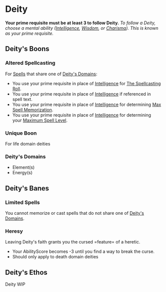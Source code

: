 # Deity
**Your prime requisite must be at least 3 to follow Deity.**
*To follow a Deity, choose a mental ability ([Intelligence](../../../Player%20Characters/Chosen%20Statistics/Intelligence.md), [Wisdom](../../../Player%20Characters/Chosen%20Statistics/Wisdom.md), or [Charisma](../../../Player%20Characters/Chosen%20Statistics/Charisma.md)). This is known as your prime requisite.*
## Deity's Boons
### Altered Spellcasting
For [Spells](../../Spells.md) that share one of [Deity's Domains](Deity%20Template.md#Deity's%20Domains):
- You use your prime requisite in place of [Intelligence](../../../../Player%20Characters/Chosen%20Statistics/Intelligence.md) for [The Spellcasting Roll](../../Spellcasting.md#The%20Spellcasting%20Roll).
- You use your prime requisite in place of [Intelligence](../../../../Player%20Characters/Chosen%20Statistics/Intelligence.md) if referenced in spell text.
- You use your prime requisite in place of [Intelligence](../../../../Player%20Characters/Chosen%20Statistics/Intelligence.md) for determining [Max Spell Memorization](../../Spell%20Memorization.md).
- You use your prime requisite in place of [Intelligence](../../../../Player%20Characters/Chosen%20Statistics/Intelligence.md) for determining your [Maximum Spell Level](../../Spell%20Level.md#Max%20Spell%20Level).
### Unique Boon
For life domain deities
### Deity's Domains
- Element(s)
- Energy(s)
## Deity's Banes
### Limited Spells
You cannot memorize or cast spells that do not share one of [Deity's Domains](Deity%20Template.md#Deity's%20Domains).
### Heresy
Leaving Deity's faith grants you the cursed =feature= of a heretic.
- Your AbilityScore becomes -3 until you find a way to break the curse.
- Should only apply to death domain deities
## Deity's Ethos
Deity WIP